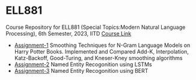 # ELL881
Course Repository for ELL881 (Special Topics:Modern Natural Language Processing), 6th Semester, 2023, IITD
[Course Link](https://sites.google.com/view/ell881-iitd/)

- [Assignment-1](./A1) Smoothing Techniques for N-Gram Language Models on Harry Potter Books. Implemented and Compared Add-K, Interpolation, Katz-Backoff, Good-Turing, and Kneser-Kney smoothing
algorithms
- [Assignment-2](./A2) Named Entity Recogonition using LSTMs
- [Assignment-3](./A3) Named Entity Recogonition using BERT
